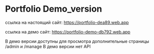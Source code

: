 # Portfolio Demo_version 

ссылка на настоящий сайт: https://portfolio-dea89.web.app 


ссылка на демо сайт:  https://portfolio-demo-db792.web.app 

В демо версии доступны для просмотра дополнительные страницы /admin и /manage
В демо версии нет API

